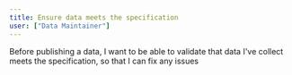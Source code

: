 ```yaml
---
title: Ensure data meets the specification
user: ["Data Maintainer"]
---
```


Before publishing a data, I want to be able to validate that data I've collect meets the specification, so that I can fix any issues